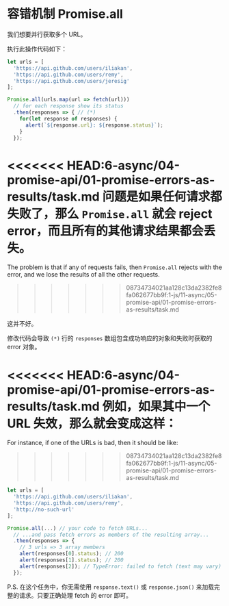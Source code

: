 # 容错机制 Promise.all

我们想要并行获取多个 URL。

执行此操作代码如下：

```js run
let urls = [
  'https://api.github.com/users/iliakan',
  'https://api.github.com/users/remy',
  'https://api.github.com/users/jeresig'
];

Promise.all(urls.map(url => fetch(url)))
  // for each response show its status
  .then(responses => { // (*)
    for(let response of responses) {
      alert(`${response.url}: ${response.status}`);
    }
  });
```

<<<<<<< HEAD:6-async/04-promise-api/01-promise-errors-as-results/task.md
问题是如果任何请求都失败了，那么 `Promise.all` 就会 reject error，而且所有的其他请求结果都会丢失。
=======
The problem is that if any of requests fails, then `Promise.all` rejects with the error, and we lose the results of all the other requests.
>>>>>>> 08734734021aa128c13da2382fe8fa062677bb9f:1-js/11-async/05-promise-api/01-promise-errors-as-results/task.md

这并不好。

修改代码会导致 `(*)` 行的 `responses` 数组包含成功响应的对象和失败时获取的 error 对象。

<<<<<<< HEAD:6-async/04-promise-api/01-promise-errors-as-results/task.md
例如，如果其中一个 URL 失效，那么就会变成这样：
=======
For instance, if one of the URLs is bad, then it should be like:
>>>>>>> 08734734021aa128c13da2382fe8fa062677bb9f:1-js/11-async/05-promise-api/01-promise-errors-as-results/task.md

```js
let urls = [
  'https://api.github.com/users/iliakan',
  'https://api.github.com/users/remy',
  'http://no-such-url'
];

Promise.all(...) // your code to fetch URLs...
  // ...and pass fetch errors as members of the resulting array...
  .then(responses => {  
    // 3 urls => 3 array members
    alert(responses[0].status); // 200
    alert(responses[1].status); // 200
    alert(responses[2]); // TypeError: failed to fetch (text may vary)
  });
```

P.S. 在这个任务中，你无需使用 `response.text()` 或 `response.json()` 来加载完整的请求。只要正确处理 fetch 的 error 即可。
